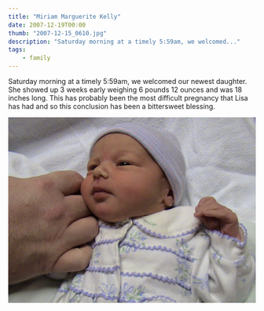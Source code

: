 ```yaml
---
title: "Miriam Marguerite Kelly"
date: 2007-12-19T00:00
thumb: "2007-12-15_0610.jpg"
description: "Saturday morning at a timely 5:59am, we welcomed..."
tags: 
    - family
---
```


Saturday morning at a timely 5:59am, we welcomed our newest daughter. She showed up 3 weeks early weighing 6 pounds 12 ounces and was 18 inches long. This has probably been the most difficult pregnancy that Lisa has had and so this conclusion has been a bittersweet blessing.

![](/assets/img/2007-12-15_dsc00099.jpg)
